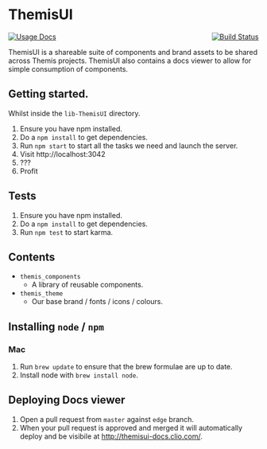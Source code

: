 # ThemisUI

[![Usage Docs](http://dabuttonfactory.com/button.png?t=Usage+Docs&f=Calibri&ts=15&tc=fff&tshs=1&tshc=444&w=110&h=20&c=3&bgt=gradient&bgc=69adf1&ebgc=4891dc&bs=1&bc=236ab4)](http://themisui-docs.clio.com/)
<span style="float:right;">
  [![Build Status](https://travis-ci.org/clio/lib-themisui.svg)](https://travis-ci.org/clio/lib-themisui)
</span>

ThemisUI is a shareable suite of components and brand assets to be shared across Themis projects. ThemisUI also contains a docs viewer to allow for simple consumption of components.

## Getting started.

Whilst inside the `lib-ThemisUI` directory.

1. Ensure you have npm installed.
2. Do a `npm install` to get dependencies.
3. Run `npm start` to start all the tasks we need and launch the server.
4. Visit http://localhost:3042
5. ???
6. Profit

## Tests

1. Ensure you have npm installed.
2. Do a `npm install` to get dependencies.
3. Run `npm test` to start karma.

## Contents

- `themis_components`
  - A library of reusable components.
- `themis_theme`
  - Our base brand / fonts / icons / colours.

## Installing `node` / `npm`

### Mac

1. Run `brew update` to ensure that the brew formulae are up to date.
2. Install node with `brew install node`.

## Deploying Docs viewer

1. Open a pull request from `master` against `edge` branch.
2. When your pull request is approved and merged it will automatically deploy and be visibile at http://themisui-docs.clio.com/.
